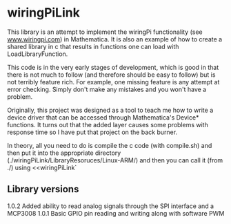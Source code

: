 # wiringPiLink

This library is an attempt to implement the wiringPi functionality 
(see www.wiringpi.com) in Mathematica.  It is also an example of how to
create a shared library in c that results in functions one can load
with LoadLibraryFunction.

This code is in the very early stages of development, which is good in 
that there is not much to follow (and therefore should be easy to follow)
but is not terribly feature rich.  For example, one missing feature is
any attempt at error checking.  Simply don't make any mistakes and you 
won't have a problem.

Originally, this project was designed as a tool to teach me how to write
a device driver that can be accessed through Mathematica's Device* 
functions.  It turns out that the added layer causes some problems with
response time so I have put that project on the back burner.  

In theory, all you need to do is compile the c code (with compile.sh) and
then put it into the appropriate directory (./wiringPiLink/LibraryResoruces/Linux-ARM/) and then you can call it (from ./) using <<wiringPiLink`

## Library versions ##

1.0.2 Added ability to read analog signals through the SPI interface and a MCP3008
1.0.1 Basic GPIO pin reading and writing along with software PWM

